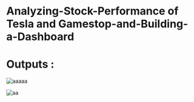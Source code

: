 # Analyzing-Stock-Performance of Tesla and Gamestop-and-Building-a-Dashboard

# Outputs :
![aaaaa](https://github.com/aditya4606-iitg/project/assets/128300978/ee051be1-f5c7-45db-a9e7-a4caa8eb5003)


![aa](https://github.com/aditya4606-iitg/project/assets/128300978/d843a633-faaf-447a-b8b4-c65096018486)


